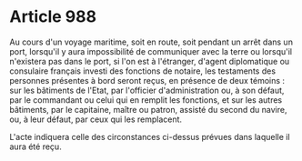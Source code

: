# Article 988

Au cours d'un voyage maritime, soit en route, soit pendant un arrêt dans un port, lorsqu'il y aura impossibilité de communiquer avec la terre ou lorsqu'il n'existera pas dans le port, si l'on est à l'étranger, d'agent diplomatique ou consulaire français investi des fonctions de notaire, les testaments des personnes présentes à bord seront reçus, en présence de deux témoins : sur les bâtiments de l'Etat, par l'officier d'administration ou, à son défaut, par le commandant ou celui qui en remplit les fonctions, et sur les autres bâtiments, par le capitaine, maître ou patron, assisté du second du navire, ou, à leur défaut, par ceux qui les remplacent.

L'acte indiquera celle des circonstances ci-dessus prévues dans laquelle il aura été reçu.
